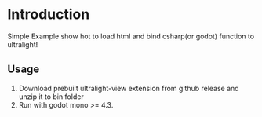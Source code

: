 # Introduction
Simple Example show hot to load html and bind csharp(or godot) function to ultralight!

## Usage
1. Download prebuilt ultralight-view extension from github release and unzip it to bin folder
2. Run with godot mono >= 4.3.
